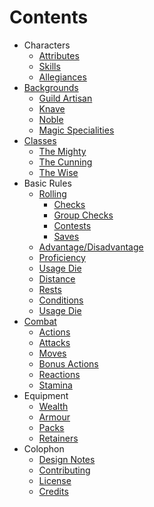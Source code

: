 # Contents

+ Characters
  + [Attributes](./pages/characters/attributes.md)
  + [Skills](./pages/characters/skills.md)
  + [Allegiances](./pages/characters/allegiances.md)
+ [Backgrounds](./pages/backgrounds/index.md)
  + [Guild Artisan](./pages/backgrounds/guild-artisan.md)
  + [Knave](./pages/backgrounds/knave.md)
  + [Noble](./pages/backgrounds/noble.md)
  + [Magic Specialities](./pages/backgrounds/magic.md)
+ [Classes](./pages/classes/index.md)
  + [The Mighty](./pages/classes/mighty.md)
  + [The Cunning](./pages/classes/cunning.md)
  + [The Wise](./pages/classes/wise.md)
+ Basic Rules
  + [Rolling](./pages/rules/rolling.md)
    + [Checks](./pages/rules/rolling/checks.md)
    + [Group Checks](./pages/rules/rolling/group.md)
    + [Contests](./pages/rules/rolling/contests.md)
    + [Saves](./pages/rules/rolling/saves.md)
  + [Advantage/Disadvantage](./pages/rules/advantage.md)
  + [Proficiency](./pages/rules/proficiency.md)
  + [Usage Die](./pages/rules/usage.md)
  + [Distance](./pages/rules/distance.md)
  + [Rests](./pages/rules/rests.md)
  + [Conditions](./pages/rules/conditions.md)
  + [Usage Die](./pages/rules/usage.md)
+ [Combat](./pages/combat/index.md)
  + [Actions](./pages/combat/actions.md)
  + [Attacks](./pages/combat/attacks.md)
  + [Moves](./pages/combat/moves.md)
  + [Bonus Actions](./pages/combat/bonus-actions.md)
  + [Reactions](./pages/combat/reactions.md)
  + [Stamina](./pages/combat/stamina.md)
+ Equipment
  + [Wealth](./pages/equipment/wealth.md)
  + [Armour](./pages/equipment/armour.md)
  + [Packs](./pages/equipment/packs.md)
  + [Retainers](./pages/equipment/retainers.md)
+ Colophon
  + [Design Notes](./design-notes.md)
  + [Contributing](./contributing.md)
  + [License](./license.md)
  + [Credits](./credits.md)
